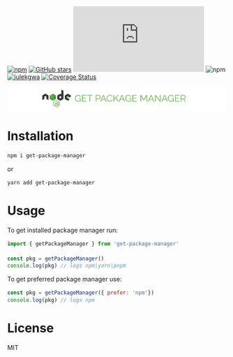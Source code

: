 [![npm](https://img.shields.io/npm/v/get-package-manager.svg)](https://www.npmjs.com/package/get-package-manager) [![GitHub stars](https://img.shields.io/github/stars/julekgwa/get-package-manager.svg?style=social&label=Stars)](https://github.com/julekgwa/get-package-manager) [![gzip size](http://img.badgesize.io/https://unpkg.com/get-package-manager/dist/index.js?compression=gzip)](https://unpkg.com/get-package-manager/dist/index.js) ![npm](https://img.shields.io/npm/dm/get-package-manager) [![julekgwa](https://circleci.com/gh/julekgwa/get-package-manager.svg?style=shield)](https://github.com/julekgwa/get-package-manager) [![Coverage Status](https://coveralls.io/repos/github/julekgwa/get-package-manager/badge.svg?branch=main)](https://coveralls.io/github/julekgwa/get-package-manager?branch=main)

![toggle](images/pkg.png)

# Installation

```bash
npm i get-package-manager
```

or

```bash
yarn add get-package-manager
```

# Usage

To get installed package manager run:
```javascript
import { getPackageManager } from 'get-package-manager'

const pkg = getPackageManager()
console.log(pkg) // logs npm|yarn|pnpm
```

To get preferred package manager use:
```javascript
const pkg = getPackageManager({ prefer: 'npm'})
console.log(pkg) // logs npm
```

# License

MIT
